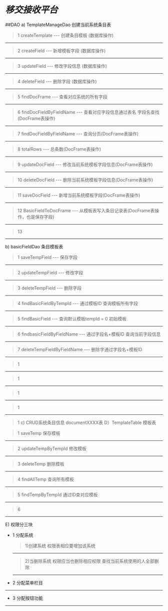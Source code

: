 *移交接收平台*
============================

##DAO
a) TemplateManageDao 创建当前系统条目表

> 1 createTemplate --- 创建条目模板 (数据库操作)
------------------------------------------
> 2 createField --- 新增模板字段 (数据库操作)
------------------------------------------
> 3 updateField --- 修改字段信息 (数据库操作)
------------------------------------------
> 4 deleteField --- 删除字段 (数据库操作)
------------------------------------------
> 5 findDocFrame --- 查看对应系统的所有字段
------------------------------------------
> 6 findDocFieldByFieldName --- 查看对应字段信息通过表名 字段名查找(DocFrame表操作)
------------------------------------------
> 7 findDocFieldByFieldName --- 查询分页(DocFrame表操作)
------------------------------------------
> 8 totalRows --- 总条数(DocFrame表操作)
------------------------------------------
> 9 updateDocField --- 修改当前系统模板字段信息(DocFrame表操作)
------------------------------------------
> 10 deleteDocField --- 删除当前系统模板字段信息(DocFrame表操作)
------------------------------------------
> 11 saveDocField --- 新增当前系统模板字段(DocFrame表操作)
------------------------------------------
> 12 BasicFieldToDocFrame --- 从模板表写入条目记录表(DocFrame表操作，也是保存字段)
------------------------------------------
> 13
------------------------------------------
b) basicFieldDao 条目模板表

> 1 saveTempField --- 保存字段
------------------------------------------
> 2 updateTempField --- 修改字段
------------------------------------------
> 3 deleteTempField --- 删除字段
------------------------------------------
> 4 findBasicFieldByTempId --- 通过模板ID 查询模板所有字段
------------------------------------------
> 5 findBasicField --- 查询默认模板tempId = 0 初始模板
------------------------------------------
> 6 findbasicFieldByFieldName --- 通过字段名+模板ID 查询当前字段信息
------------------------------------------
> 7 deleteTempFieldByFieldName --- 删除字通过字段名+模板ID
------------------------------------------
> 1 
------------------------------------------
> 1 
------------------------------------------
> 1 
------------------------------------------
> 1 
------------------------------------------
> 1 
c) CRUD系统条目信息 documentXXXX表
D）TemplateTable 模板表

> 1 saveTemp 保存模板
------------------------------------------
> 2 updateTempByTempId 修改模板
------------------------------------------
> 3 deleteTemp 删除模板
------------------------------------------
> 4 findAllTemp 查询所有模板 
------------------------------------------
> 5 findTempByTempId 通过ID查对应模板
------------------------------------------
> 6 
------------------------------------------

E) 权限分三块
* 1 分配系统
    <br/>
   > 1)创建系统 权限表相应要增加该系统<br/>
   ------------------------------------------
   > 2)当删除系统 权限应当也删除相应权限 查找当前系统使用的人全部删除
   ------------------------------------------
* 2 分配菜单栏目
    
------------------------------------------
* 3 分配按钮功能

------------------------------------------




